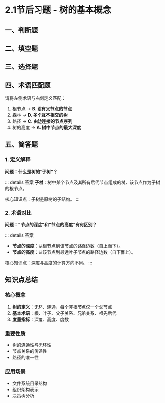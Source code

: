 # 2.1节后习题 - 树的基本概念

<script setup>
import JudgementQuestion from '../../components/JudgementQuestion.vue'
import FillBlankQuestion from '../../components/FillBlankQuestion.vue'
import QuizQuestion from '../../components/QuizQuestion.vue'
</script>

## 一、判断题

<JudgementQuestion
  question="1. 树中根节点没有父节点，其他节点有且仅有一个父节点。"
  :correctAnswer="true"
  explanation="根节点是树的唯一起点，没有父节点；其他节点有且仅有一个父节点，否则会形成环或多路径，违反树的定义。"
/>

<JudgementQuestion
  question="2. 叶子节点是指没有子节点的节点。"
  :correctAnswer="true"
  explanation="叶子节点是树的末端节点，没有子节点。"
/>

<JudgementQuestion
  question="3. 树中任意两个节点之间的边构成一条唯一的路径。"
  :correctAnswer="true"
  explanation="树是连通且无环的图，因此任意两个节点之间有且仅有一条唯一路径。"
/>

<JudgementQuestion
  question='4. 节点的"度"是指该节点的兄弟节点数量。'
  :correctAnswer="false"
  explanation='节点的"度"是其子节点数量，而非兄弟节点数量。'
/>

## 二、填空题

<FillBlankQuestion
  question="1. 树中节点的子节点数量称为该节点的______。"
  correctAnswer="度"
  explanation="节点的度是子节点的数量。"
/>

<FillBlankQuestion
  question="2. 树中从根节点到某一节点经过的边数称为该节点的______。"
  correctAnswer="深度"
  explanation="节点的深度是从根到该节点的边数。"
/>

<FillBlankQuestion
  question="3. 根节点的直接子节点称为其______，根节点是这些子节点的______。"
  :correctAnswer="['子节点（或孩子节点），父节点（或双亲节点）', '孩子节点，父节点', '子节点，双亲节点']"
  explanation="这是父子关系的基本定义。"
/>

<FillBlankQuestion
  question="4. 多个互不相交的树构成的集合称为______。"
  correctAnswer="森林"
  explanation="森林是多个互不相交的树的集合。"
/>

## 三、选择题

<QuizQuestion
  question='1. 以下关于"树的高度"描述正确的是：'
  :options="[
    { label: 'A', text: '根节点的高度为0' },
    { label: 'B', text: '树的高度等于最深叶子节点的深度' },
    { label: 'C', text: '树的高度等于节点总数' },
    { label: 'D', text: '树的高度等于边数' }
  ]"
  :correctIndex="1"
  explanation="树的高度等于最深叶子节点的深度（根节点深度为0时，高度等于最大深度）。"
/>

<QuizQuestion
  question="2. 节点A的父节点的父节点是节点B，则节点B是节点A的："
  :options="[
    { label: 'A', text: '兄弟节点' },
    { label: 'B', text: '祖先节点' },
    { label: 'C', text: '子节点' },
    { label: 'D', text: '后代节点' }
  ]"
  :correctIndex="1"
  explanation="节点B是节点A的祖父节点，属于祖先节点。"
/>

<QuizQuestion
  question="3. 以下属于树的基本术语的是："
  :options="[
    { label: 'A', text: '链表' },
    { label: 'B', text: '叶子' },
    { label: 'C', text: '哈希表' },
    { label: 'D', text: '栈' }
  ]"
  :correctIndex="1"
  explanation='"叶子"是树的基本术语，其他选项为数据结构名称。'
/>

<QuizQuestion
  question="4. 树中同一父节点的子节点互为："
  :options="[
    { label: 'A', text: '祖先' },
    { label: 'B', text: '后代' },
    { label: 'C', text: '兄弟' },
    { label: 'D', text: '根' }
  ]"
  :correctIndex="2"
  explanation="同一父节点的子节点互为兄弟节点。"
/>

## 四、术语匹配题

请将左侧术语与右侧定义匹配：

1. 根节点 → **B. 没有父节点的节点**
2. 森林 → **D. 多个互不相交的树**  
3. 路径 → **C. 由边连接的节点序列**
4. 树的高度 → **A. 树中节点的最大深度**

## 五、简答题

### 1. 定义解释
**问题：什么是树的"子树"？**

::: details 答案
**子树**：树中某个节点及其所有后代节点组成的树，该节点作为子树的根节点。

核心知识点：子树是原树的子结构。
:::

### 2. 术语对比
**问题："节点的深度"和"节点的高度"有何区别？**

::: details 答案
- **节点的深度**：从根节点到该节点的路径边数（自上而下）。
- **节点的高度**：从该节点到最远叶子节点的路径边数（自下而上）。

核心知识点：深度与高度的计算方向不同。
:::

## 知识点总结

### 核心概念
1. **树的定义**：无环、连通，每个非根节点仅一个父节点
2. **基本术语**：根、叶子、父子关系、兄弟关系、祖先后代
3. **度量指标**：深度、高度、度数

### 重要性质
- 树的连通性与无环性
- 节点关系的传递性
- 路径的唯一性

### 应用场景
- 文件系统目录结构
- 组织架构表示
- 决策树分析
